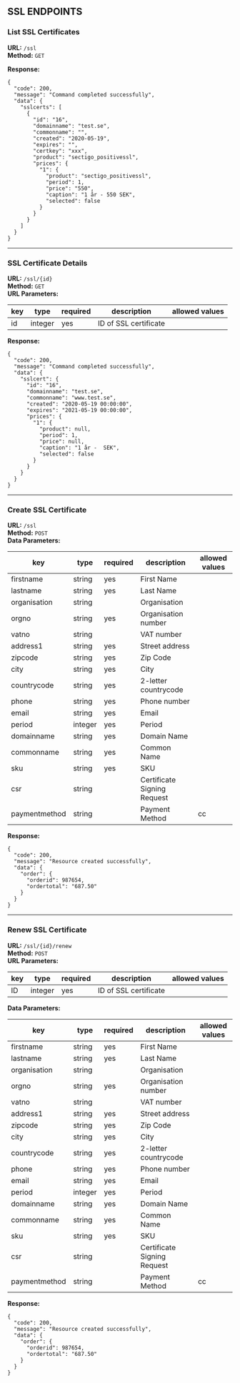 ## SSL ENDPOINTS

### List SSL Certificates
**URL:** `/ssl`  
**Method:** `GET`

**Response:**
```
{
  "code": 200,
  "message": "Command completed successfully",
  "data": {
    "sslcerts": [
      {
        "id": "16",
        "domainname": "test.se",
        "commonname": "",
        "created": "2020-05-19",
        "expires": "",
        "certkey": "xxx",
        "product": "sectigo_positivessl",
        "prices": {
          "1": {
            "product": "sectigo_positivessl",
            "period": 1,
            "price": "550",
            "caption": "1 år - 550 SEK",
            "selected": false
          }
        }
      }
    ]
  }
}
```

---

### SSL Certificate Details
**URL:** `/ssl/{id}`  
**Method:** `GET`  
**URL Parameters:**
 
| key | type | required | description | allowed values |
|-----|------|----------|-------------|----------------|
|id|integer|yes|ID of SSL certificate||


**Response:**
```
{
  "code": 200,
  "message": "Command completed successfully",
  "data": {
    "sslcert": {
      "id": "16",
      "domainname": "test.se",
      "commonname": "www.test.se",
      "created": "2020-05-19 00:00:00",
      "expires": "2021-05-19 00:00:00",
      "prices": {
        "1": {
          "product": null,
          "period": 1,
          "price": null,
          "caption": "1 år -  SEK",
          "selected": false
        }
      }
    }
  }
}
```

---

### Create SSL Certificate
**URL:** `/ssl`  
**Method:** `POST`  
**Data Parameters:**  

| key | type | required | description | allowed values |
|-----|------|----------|-------------|----------------|
|firstname|string|yes|First Name||
|lastname|string|yes|Last Name||
|organisation|string||Organisation||
|orgno|string|yes|Organisation number||
|vatno|string||VAT number||
|address1|string|yes|Street address||
|zipcode|string|yes|Zip Code||
|city|string|yes|City||
|countrycode|string|yes|2-letter countrycode||
|phone|string|yes|Phone number||
|email|string|yes|Email||
|period|integer|yes|Period||
|domainname|string|yes|Domain Name||
|commonname|string|yes|Common Name||
|sku|string|yes|SKU||
|csr|string||Certificate Signing Request||
|paymentmethod|string||Payment Method|cc|

**Response:**
```
{
  "code": 200,
  "message": "Resource created successfully",
  "data": {
    "order": {
      "orderid": 987654,
      "ordertotal": "687.50"
    }
  }
}
```

---

### Renew SSL Certificate
**URL:** `/ssl/{id}/renew`  
**Method:** `POST`  
**URL Parameters:**

| key | type | required | description | allowed values |
|-----|------|----------|-------------|----------------|
|ID|integer|yes|ID of SSL certificate||

**Data Parameters:**

| key | type | required | description | allowed values |
|-----|------|----------|-------------|----------------|
|firstname|string|yes|First Name||
|lastname|string|yes|Last Name||
|organisation|string||Organisation||
|orgno|string|yes|Organisation number||
|vatno|string||VAT number||
|address1|string|yes|Street address||
|zipcode|string|yes|Zip Code||
|city|string|yes|City||
|countrycode|string|yes|2-letter countrycode||
|phone|string|yes|Phone number||
|email|string|yes|Email||
|period|integer|yes|Period||
|domainname|string|yes|Domain Name||
|commonname|string|yes|Common Name||
|sku|string|yes|SKU||
|csr|string||Certificate Signing Request||
|paymentmethod|string||Payment Method|cc|

**Response:**
```
{
  "code": 200,
  "message": "Resource created successfully",
  "data": {
    "order": {
      "orderid": 987654,
      "ordertotal": "687.50"
    }
  }
}
```
